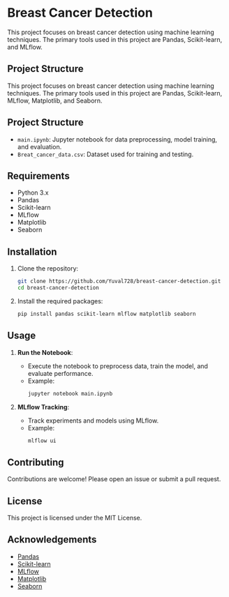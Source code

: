 # Breast Cancer Detection
This project focuses on breast cancer detection using machine learning techniques. The primary tools used in this project are Pandas, Scikit-learn, and MLflow.

## Project Structure

This project focuses on breast cancer detection using machine learning techniques. The primary tools used in this project are Pandas, Scikit-learn, MLflow, Matplotlib, and Seaborn.

## Project Structure

- `main.ipynb`: Jupyter notebook for data preprocessing, model training, and evaluation.
- `Breat_cancer_data.csv`: Dataset used for training and testing.

## Requirements

- Python 3.x
- Pandas
- Scikit-learn
- MLflow
- Matplotlib
- Seaborn

## Installation

1. Clone the repository:
    ```sh
    git clone https://github.com/Yuval728/breast-cancer-detection.git
    cd breast-cancer-detection
    ```

2. Install the required packages:
    ```sh
    pip install pandas scikit-learn mlflow matplotlib seaborn
    ```

## Usage

1. **Run the Notebook**:
    - Execute the notebook to preprocess data, train the model, and evaluate performance.
    - Example:
        ```sh
        jupyter notebook main.ipynb
        ```

2. **MLflow Tracking**:
    - Track experiments and models using MLflow.
    - Example:
        ```sh
        mlflow ui
        ```

## Contributing

Contributions are welcome! Please open an issue or submit a pull request.

## License

This project is licensed under the MIT License.

## Acknowledgements

- [Pandas](https://pandas.pydata.org/)
- [Scikit-learn](https://scikit-learn.org/)
- [MLflow](https://mlflow.org/)
- [Matplotlib](https://matplotlib.org/)
- [Seaborn](https://seaborn.pydata.org/)
